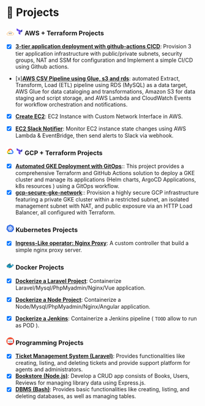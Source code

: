 # 🌟 Projects

### <img src="./images/aws.png" width="20"> <img src="./images/terraform.png" width="20"> **AWS + Terraform Projects**
- [x] **[3-tier application deployment with github-actions CICD](https://github.com/danielFarag/aws-3-tier-cicd)**: Provision 3 tier application infrastructure with public/private subnets, security groups, NAT and SSM for configuration and Implement a simple CI/CD using Github actions.
- [x]**[AWS CSV Pipeline using Glue, s3 and rds](https://github.com/danielfarag/aws-csv-pipeline-glue-s3-rds)**: automated Extract, Transform, Load (ETL) pipeline using RDS (MySQL) as a data target, AWS Glue for data cataloging and transformations, Amazon S3 for data staging and script storage, and AWS Lambda and CloudWatch Events for workflow orchestration and notifications.
- [x] **[Create EC2](https://github.com/DanielFarag/terraform-ec2)**: EC2 Instance with Custom Network Interface in AWS.
- [x] **[EC2 Slack Notifier](https://github.com/DanielFarag/ec2-slack-notifier)**: Monitor EC2 instance state changes using AWS Lambda & EventBridge, then send alerts to Slack via webhook.


### <img src="./images/gcp.png" width="20"> <img src="./images/terraform.png" width="20"> **GCP + Terraform Projects**
- [x] **[Automated GKE Deployment with GitOps](https://github.com/danielfarag/iti-gke-gitops)**:: This project provides a comprehensive Terraform and GitHub Actions solution to deploy a GKE cluster and manage its applications (Helm charts, ArgoCD Applications, k8s resources ) using a GitOps workflow.
- [x] **[gcp-secure-gke-network](https://github.com/danielfarag/gke-private-subnet-deployment)**:: Provision a highly secure GCP infrastructure featuring a private GKE cluster within a restricted subnet, an isolated management subnet with NAT, and public exposure via an HTTP Load Balancer, all configured with Terraform.

### <img src="./images/k8s.png" width="20"> **Kubernetes Projects**
- [x]  **[Ingress-Like operator: Nginx Proxy](https://github.com/DanielFarag/k8s-ingress-controller)**: A custom controller that build a simple nginx proxy server.  


### <img src="./images/docker.png" width="20"> **Docker Projects**
- [x]  **[Dockerize a Laravel Project](https://github.com/DanielFarag/dockerize-laravel-demo)**: Containerize Laravel/Mysql/PhpMyadmin/Nginx/Vue application.  
- [x]  **[Dockerize a Node Project](https://github.com/DanielFarag/presentation-demo)**: Containerize a Node/Mysql/PhpMyadmin/Nginx/Angular application.  
- [x]  **[Dockerize a Jenkins](https://github.com/DanielFarag/dockerize-jenkins)**: Containerize a Jenkins pipeline ( `TOOD` allow to run as POD ).  



### <img src="./images/programming.webp" width="20"> **Programming Projects**

- [x]  **[Ticket Management System (Laravel)](https://github.com/danielfarag/ticket-management-system)**: Provides functionalities like creating, listing, and deleting tickets and provide support platform for agents and administrators.
- [x]  **[Bookstore (Node.js)](https://github.com/DanielFarag/bookstore)**: Develop a CRUD app consists of Books, Users, Reviews for managing library data using Express.js.
- [x]  **[DBMS (Bash)](https://github.com/DanielFarag/dbms-bash)**: Provides basic functionalities like creating, listing, and deleting databases, as well as managing tables.
